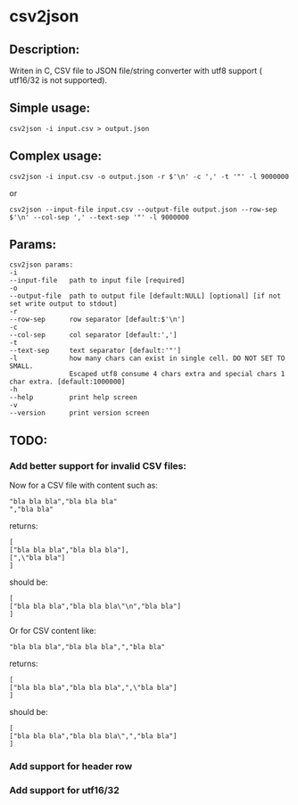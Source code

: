 csv2json
========

Description:
------------

Writen in C, CSV file to JSON file/string converter with utf8 support ( utf16/32 is not supported).

Simple usage:
-------------

	csv2json -i input.csv > output.json

Complex usage:
------------

	csv2json -i input.csv -o output.json -r $'\n' -c ',' -t '"' -l 9000000

or

	csv2json --input-file input.csv --output-file output.json --row-sep $'\n' --col-sep ',' --text-sep '"' -l 9000000


Params:
-------

	csv2json params:
	-i
	--input-file   path to input file [required]
	-o
	--output-file  path to output file [default:NULL] [optional] [if not set write output to stdout]
	-r
	--row-sep      row separator [default:$'\n']
	-c
	--col-sep      col separator [default:',']
	-t
	--text-sep     text separator [default:'"']
	-l             how many chars can exist in single cell. DO NOT SET TO SMALL.
	               Escaped utf8 consume 4 chars extra and special chars 1 char extra. [default:1000000]
	-h
	--help         print help screen
	-v
	--version      print version screen

TODO:
-----

### Add better support for invalid CSV files:

Now for a CSV file with content such as:

	"bla bla bla","bla bla bla"
	","bla bla"

returns:

	[
	["bla bla bla","bla bla bla"],
	[",\"bla bla"]
	]

should be:

	[
	["bla bla bla","bla bla bla\"\n","bla bla"]
	]

Or for CSV content like:

	"bla bla bla","bla bla bla",","bla bla"

returns:

	[
	["bla bla bla","bla bla bla",",\"bla bla"]
	]

should be:

	[
	["bla bla bla","bla bla bla\",","bla bla"]
	]

### Add support for header row

### Add support for utf16/32
